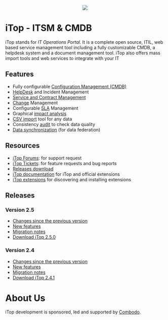 <p align="center"><a href="https://www.combodo.com/itop-193" target="_blank">
    <img src="https://www.combodo.com/logos/logo-itop.svg">
</a></p>

# iTop - ITSM & CMDB
 
iTop stands for *IT Operations Portal*.
It is a complete open source, ITIL, web based service management tool including a fully customizable CMDB, a helpdesk system and a document management tool. 
iTop also offers mass import tools and web services to integrate with your IT

## Features
- Fully configurable [Configuration Management (CMDB)][20]
- [HelpDesk][21] and Incident Management
- [Service and Contract Management][22]
- [Change][23] Management
- Configurable [SLA][24] Management
- Graphical [impact analysis][25]
- [CSV import][26] tool for any data
- Consistency [audit][27] to check data quality
- [Data synchronization][28] (for data federation)


## Resources

 - [iTop Forums][1]: for support request
 - [iTop Tickets][2]: for feature requests and bug reports
 - [Releases download][3]
 - [iTop documentation][4] for iTop and official extensions
 - [iTop extensions][5] for discovering and installing extensions
   
 
## Releases
### Version 2.5  
 - [Changes since the previous version][6]
 - [New features][7]
 - [Migration notes][8]
 - [Download iTop 2.5.0][9]
 

### Version 2.4  
 - [Changes since the previous version][10]
 - [New features][11]
 - [Migration notes][12]
 - [Download iTop 2.4.1][13]

# About Us

iTop development is sponsored, led and supported by [Combodo][14].
 
[1]: https://sourceforge.net/p/itop/discussion/
[2]: https://sourceforge.net/p/itop/tickets/
[3]: https://sourceforge.net/projects/itop/files/itop/
[4]: https://www.itophub.io/wiki
[5]: https://store.itophub.io/en_US/
[6]: https://www.itophub.io/wiki/page?id=2_5_0:release:change_log
[7]: https://www.itophub.io/wiki/page?id=2_5_0:release:2_5_whats_new
[8]: https://www.itophub.io/wiki/page?id=2_5_0:install:240_to_250_migration_notes
[9]: https://sourceforge.net/projects/itop/files/itop/2.5.0/iTop-2.5.0-3935.zip/download
[10]: https://www.itophub.io/wiki/page?id=2_4_0:release:change_log
[11]: https://www.itophub.io/wiki/page?id=2_4_0:release:2_4_whats_new
[12]: https://www.itophub.io/wiki/page?id=2_4_0:install:230_to_240_migration_notes
[13]: https://sourceforge.net/projects/itop/files/itop/2.4.1/iTop-2.4.1-3714.zip/download
[14]: https://www.combodo.com

[20]: https://www.itophub.io/wiki/page?id=2_5_0%3Adatamodel%3Astart#configuration_management_cmdb
[21]: https://www.itophub.io/wiki/page?id=2_5_0%3Adatamodel%3Astart#ticketing
[22]: https://www.itophub.io/wiki/page?id=2_5_0%3Adatamodel%3Astart#service_management
[23]: https://www.itophub.io/wiki/page?id=2_5_0%3Adatamodel%3Astart#change_management
[24]: https://www.itophub.io/wiki/page?id=2_5_0%3Aimplementation%3Astart#service_level_agreements_and_targets
[25]: https://www.itophub.io/wiki/page?id=2_5_0%3Auser%3Aactions#relations
[26]: https://www.itophub.io/wiki/page?id=2_5_0%3Auser%3Abulk_modify#uploading_data
[27]: https://manage-wiki.openitop.org/doku.php?id=2_5_0:admin:audit
[28]: https://manage-wiki.openitop.org/doku.php?id=2_5_0:advancedtopics:data_synchro_overview




